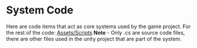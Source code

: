 # System Code
Here are code items that act as core systems used by the game project.
For the rest of the code: [Assets/Scripts](/SpiderGameProject/Assets/Scripts/)
**Note** - Only .cs are source code files, there are other files used in the unity project that are part of the system.
